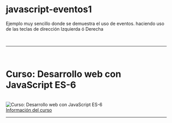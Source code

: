# javascript-eventos1
Ejemplo muy sencillo donde se demuestra el uso de eventos. haciendo uso de las teclas de dirección Izquierda ó Derecha

<br>
<hr>
<br>
<h1>Curso: Desarrollo web con JavaScript ES-6 </h1>
<br>
<img  src='https://cedavilu.com/wp-content/uploads/2021/11/banner-hotmart.png' alt='Curso: Desarrollo web con JavaScript ES-6'>
<br>
<a href= "https://go.hotmart.com/V62266206C" target="_blank" >Información del curso<a/>
<hr>
